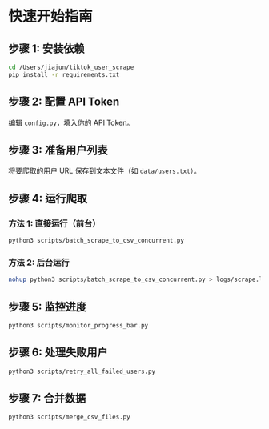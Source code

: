 # 快速开始指南

## 步骤 1: 安装依赖

```bash
cd /Users/jiajun/tiktok_user_scrape
pip install -r requirements.txt
```

## 步骤 2: 配置 API Token

编辑 `config.py`，填入你的 API Token。

## 步骤 3: 准备用户列表

将要爬取的用户 URL 保存到文本文件（如 `data/users.txt`）。

## 步骤 4: 运行爬取

### 方法 1: 直接运行（前台）

```bash
python3 scripts/batch_scrape_to_csv_concurrent.py
```

### 方法 2: 后台运行

```bash
nohup python3 scripts/batch_scrape_to_csv_concurrent.py > logs/scrape.log 2>&1 &
```

## 步骤 5: 监控进度

```bash
python3 scripts/monitor_progress_bar.py
```

## 步骤 6: 处理失败用户

```bash
python3 scripts/retry_all_failed_users.py
```

## 步骤 7: 合并数据

```bash
python3 scripts/merge_csv_files.py
```

